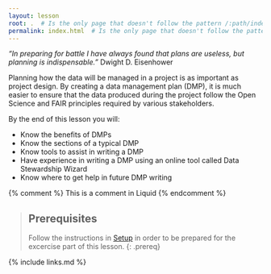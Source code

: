```yaml
---
layout: lesson
root: .  # Is the only page that doesn't follow the pattern /:path/index.html
permalink: index.html  # Is the only page that doesn't follow the pattern /:path/index.html
---
```

*“In preparing for battle I have always found that plans are useless, but planning is indispensable.”* Dwight D. Eisenhower

Planning how the data will be managed in a project is as important as project design. By creating a data management plan (DMP), it is much easier to ensure that the data produced during the project follow the Open Science and FAIR principles required by various stakeholders. 

By the end of this lesson you will:

* Know the benefits of DMPs
* Know the sections of a typical DMP
* Know tools to assist in writing a DMP
* Have experience in writing a DMP using an online tool called Data Stewardship Wizard
* Know where to get help in future DMP writing

<!-- this is an html comment -->

{% comment %} This is a comment in Liquid {% endcomment %}

> ## Prerequisites
>
> Follow the instructions in [Setup](https://nbisweden.github.io/module-dmp-dm-practices/setup.html) in order to be prepared for the excercise part of this lesson.
{: .prereq}

{% include links.md %}
